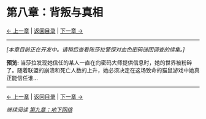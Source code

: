 # 第八章：背叛与真相

[← 上一章](chapter07.md) | [返回目录](../index.md) | [下一章 →](chapter09.md)

---

*[本章目前正在开发中。请稍后查看陈莎拉警探对血色密码谜团调查的续集。]*

**预览:**
当莎拉发现她信任的某人一直在向密码大师提供信息时，她的世界被粉碎了。随着联盟的崩溃和死亡人数的上升，她必须决定在这场致命的猫鼠游戏中她真正能信任谁...

---

[← 上一章](chapter07.md) | [返回目录](../index.md) | [下一章 →](chapter09.md)

*继续阅读 [第九章：地下网络](chapter09.md)*